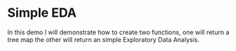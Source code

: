 # Simple EDA
In this demo I will demonstrate how to create two functions, one will return a tree map the other will return an simple Exploratory Data Analysis. 
